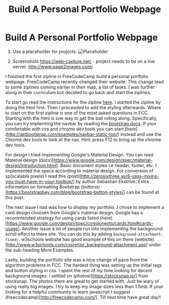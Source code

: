 ﻿---
title: Build A Personal Portfolio Webpage
category: FreeCodeCamp
tags: fcc, js, zipline, portfolio
---

Build A Personal Portfolio Webpage
==========

1. Use a placeholder for projects.
             <img class="img-rounded" src="http://placehold.it/150x150" alt="Placeholder" />
             
2. Screenshots
  https://web-capture.net/    - project needs to be on a live server.
  http://www.page2images.com/

I finished the first zipline in FreeCodeCamp build a personal portfolio webpage. FreeCodeCamp recently changed their website. This change lead to some ziplines coming earlier in their map, a list of tasks. I was further along in their curriculum but decided to go back and start the ziplines. 

To start go read the instructions for the zipline [here](http://freecodecamp.com/challenges/zipline-build-a-personal-portfolio-webpage). I started the zipline by doing the html first. Then I proceeded to add the styling afterwards. Where to start on the first zipline is one of the most asked questions in FCC. Starting with the html is one way to get the ball rolling along. Specifically, you can try implemting the navbar by reading the [bootstrap docs](http://getbootstrap.com/components/#nav). If your comfortable with css and chrome dev tools you can start [here] (http://getbootstrap.com/examples/navbar-static-top/) instead and use the Chrome dev tools to look at the nav. Hint: press F12 to bring up the chrome dev tools.

For design I tried implementing Google's Material Design. You can read Material design (docs)[https://www.google.com/design/spec/material-design/introduction.html]. Basic document styles i.e header, footer, etc. I implemented the specs according to material design. For conversion of sp(scalable pixels) I read this (post)[http://zerosixthree.se/8-sass-mixins-you-must-have-in-your-toolbox/] by author Sebastian Ekström. Extra information on formatting Bootstrap (buttons)[https://bootstrapbay.com/blog/bootstrap-button-styles/] can be found at this post.

 The next issue I had was how to display my portfolio. I chose to implement a card design choosen from Google's material design. Google has a recommended strategy for using cards listed  (here)[https://www.google.com/design/spec/components/cards.html#cards-usage]. Another issue a lot of people run into implementing the background scroll effect to there site. You can do this by adding <code>background-attachment: fixed;</code>. w3schools website has good example of this on there (website)[http://www.w3schools.com/cssref/pr_background-attachment.asp] under the sub-heading More Examples.
 
 Lastly, building the portfolio site was a nice change of pace from the algorithm problems in FCC. The hardest thing was setting up the initial tags and button styling in css. I spent the rest of my time looking for decent background images. I settled on  (photos)[https://stocksnap.io/] from stocksnap. The photos there are great to get started with. Just be wary of using really big images. I try to keep my image sizes less than 1.5mb. If your looking for a helpful community to learn javascript I suggest (freecodecamp)[http://freecodecamp.com/]. Till next time have great day!!
 
